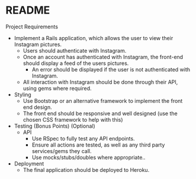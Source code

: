# README

Project Requirements

* Implement a Rails application, which allows the user to view their Instagram pictures.
  * Users should authenticate with Instagram.
  * Once an account has authenticated with Instagram, the front-end should display a feed of the users pictures.
    * An error should be displayed if the user is not authenticated with Instagram.
  *  All interaction with Instagram should be done through their API, using gems where required.
* Styling   
  * Use Bootstrap or an alternative framework to implement the front end design.
  * The front end should be responsive and well designed (use the chosen CSS framework to help with this)
* Testing (Bonus Points) (Optional)
  * API
    * Use RSpec to fully test any API endpoints.
    * Ensure all actions are tested, as well as any third party services/gems they call.
    * Use mocks/stubs/doubles where appropriate..
* Deployment
  * The final application should be deployed to Heroku.
